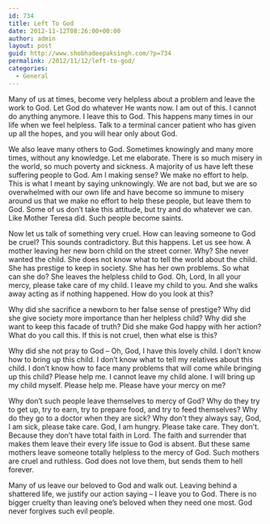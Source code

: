 ```yaml
---
id: 734
title: Left To God
date: 2012-11-12T08:26:00+00:00
author: admin
layout: post
guid: http://www.shobhadeepaksingh.com/?p=734
permalink: /2012/11/12/left-to-god/
categories:
  - General
---
```

Many of us at times, become very helpless about a problem and leave the work to God. Let God do whatever He wants now. I am out of this. I cannot do anything anymore. I leave this to God. This happens many times in our life when we feel helpless. Talk to a terminal cancer patient who has given up all the hopes, and you will hear only about God. 

We also leave many others to God. Sometimes knowingly and many more times, without any knowledge. Let me elaborate. There is so much misery in the world, so much poverty and sickness. A majority of us have left these suffering people to God. Am I making sense? We make no effort to help. This is what I meant by saying unknowingly. We are not bad, but we are so overwhelmed with our own life and have become so immune to misery around us that we make no effort to help these people, but leave them to God. Some of us don&#8217;t take this attitude, but try and do whatever we can. Like Mother Teresa did. Such people become saints.

Now let us talk of something very cruel. How can leaving someone to God be cruel? This sounds contradictory. But this happens. Let us see how. A mother leaving her new born child on the street corner. Why? She never wanted the child. She does not know what to tell the world about the child. She has prestige to keep in society. She has her own problems. So what can she do? She leaves the helpless child to God. Oh, Lord, In all your mercy, please take care of my child. I leave my child to you. And she walks away acting as if nothing happened. How do you look at this?

Why did she sacrifice a newborn to her false sense of prestige? Why did she give society more importance than her helpless child? Why did she want to keep this facade of truth? Did she make God happy with her action? What do you call this. If this is not cruel, then what else is this?

Why did she not pray to God &#8211; Oh, God, I have this lovely child. I don&#8217;t know how to bring up this child. I don&#8217;t know what to tell my relatives about this child. I don&#8217;t know how to face many problems that will come while bringing up this child? Please help me. I cannot leave my child alone. I will bring up my child myself. Please help me. Please have your mercy on me?

Why don&#8217;t such people leave themselves to mercy of God? Why do they try to get up, try to earn, try to prepare food, and try to feed themselves? Why do they go to a doctor when they are sick? Why don&#8217;t they always say, God, I am sick, please take care. God, I am hungry. Please take care. They don&#8217;t. Because they don&#8217;t have total faith in Lord. The faith and surrender that makes them leave their every life issue to God is absent. But these same mothers leave someone totally helpless to the mercy of God. Such mothers are cruel and ruthless. God does not love them, but sends them to hell forever.

Many of us leave our beloved to God and walk out. Leaving behind a shattered life, we justify our action saying &#8211; I leave you to God. There is no bigger cruelty than leaving one&#8217;s beloved when they need one most. God never forgives such evil people.